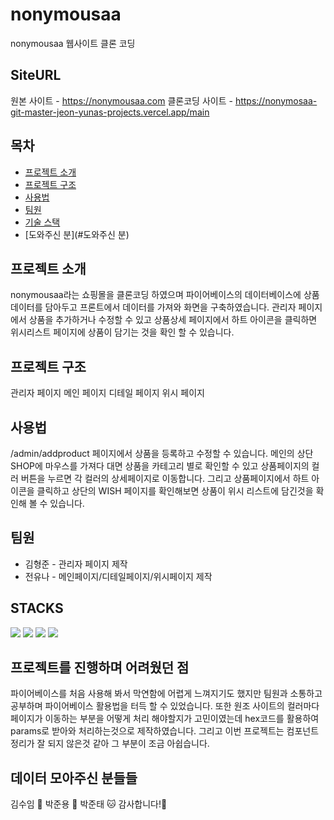 # nonymousaa

nonymousaa 웹사이트 클론 코딩

## SiteURL
원본 사이트 - https://nonymousaa.com
클론코딩 사이트 - https://nonymosaa-git-master-jeon-yunas-projects.vercel.app/main

## 목차

- [프로젝트 소개](#프로젝트-소개)
- [프로젝트 구조](#프로젝트-구조)
- [사용법](#사용법)
- [팀원](#팀원)
- [기술 스택](#기술-스택)
- [도와주신 분](#도와주신 분)

## 프로젝트 소개

nonymousaa라는 쇼핑몰을 클론코딩 하였으며 파이어베이스의 데이터베이스에 상품데이터를 담아두고 프론트에서 데이터를 가져와 화면을 구축하였습니다.
관리자 페이지에서 상품을 추가하거나 수정할 수 있고 상품상세 페이지에서 하트 아이콘을 클릭하면 위시리스트 페이지에 상품이 담기는 것을 확인 할 수 있습니다.

## 프로젝트 구조

관리자 페이지
메인 페이지
디테일 페이지
위시 페이지

## 사용법

/admin/addproduct 페이지에서 상품을 등록하고 수정할 수 있습니다.
메인의 상단 SHOP에 마우스를 가져다 대면 상품을 카테고리 별로 확인할 수 있고 상품페이지의 컬러 버튼을 누르면 각 컬러의 상세페이지로 이동합니다. 그리고 상품페이지에서 하트 아이콘을 클릭하고 상단의 WISH 페이지를 확인해보면 상품이 위시 리스트에 담긴것을 확인해 볼 수 있습니다.

## 팀원

- 김형준 - 관리자 페이지 제작
- 전유나 - 메인페이지/디테일페이지/위시페이지 제작

## STACKS

<img src="https://img.shields.io/badge/nextjs-000000?style=for-the-badge&logo=nextdotjs&logoColor=white"> <img src="https://img.shields.io/badge/typescript-3178C6?style=for-the-badge&logo=typescript&logoColor=white"> <img src="https://img.shields.io/badge/tailwindcss-06B6D4?style=for-the-badge&logo=tailwindcss&logoColor=white"> <img src="https://img.shields.io/badge/firebase-DD2C00?style=for-the-badge&logo=firebase&logoColor=white">


## 프로젝트를 진행하며 어려웠던 점
파이어베이스를 처음 사용해 봐서 막연함에 어렵게 느껴지기도 했지만 팀원과 소통하고 공부하며 파이어베이스 활용법을 터득 할 수 있었습니다.
또한 원조 사이트의 컬러마다 페이지가 이동하는 부분을 어떻게 처리 해야할지가 고민이였는데 hex코드를 활용하여 params로 받아와 처리하는것으로 제작하였습니다.
그리고 이번 프로젝트는 컴포넌트 정리가 잘 되지 않은것 같아 그 부분이 조금 아쉽습니다.

## 데이터 모아주신 분들들

김수임 🐹
박준용 🐻
박준태 🐱
감사합니다!🤗

